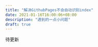 ```yaml
---
title: "解决GithubPages不会自动识别index"
date: 2021-01-16T16:00:06+08:00
description: "遇到的一点小问题"
draft: true
---
```


待更新